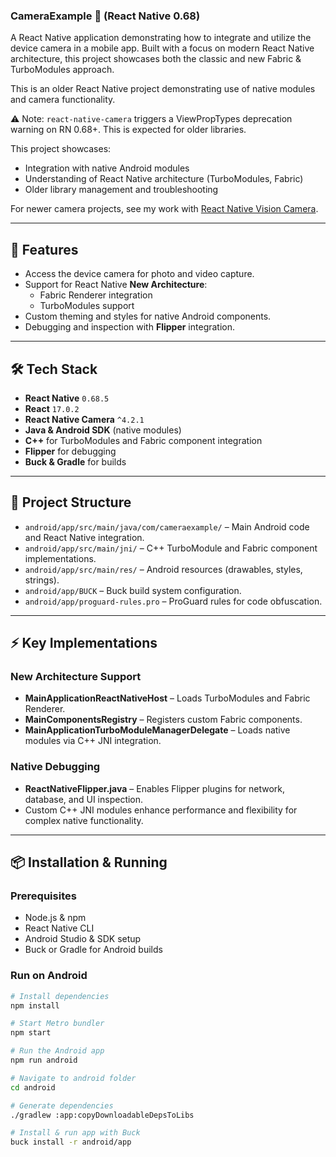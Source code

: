 ### CameraExample 📸 (React Native 0.68)

A React Native application demonstrating how to integrate and utilize the device camera in a mobile app. Built with a focus on modern React Native architecture, this project showcases both the classic and new Fabric & TurboModules approach.

This is an older React Native project demonstrating use of native modules and camera functionality.  

⚠️ Note: `react-native-camera` triggers a ViewPropTypes deprecation warning on RN 0.68+. This is expected for older libraries.  

This project showcases:
- Integration with native Android modules
- Understanding of React Native architecture (TurboModules, Fabric)
- Older library management and troubleshooting

For newer camera projects, see my work with [React Native Vision Camera](link-to-new-project).

---

## 🚀 Features

- Access the device camera for photo and video capture.
- Support for React Native **New Architecture**:
  - Fabric Renderer integration
  - TurboModules support
- Custom theming and styles for native Android components.
- Debugging and inspection with **Flipper** integration.

---

## 🛠️ Tech Stack

- **React Native** `0.68.5`
- **React** `17.0.2`
- **React Native Camera** `^4.2.1`
- **Java & Android SDK** (native modules)
- **C++** for TurboModules and Fabric component integration
- **Flipper** for debugging
- **Buck & Gradle** for builds

---

## 📁 Project Structure

- `android/app/src/main/java/com/cameraexample/` – Main Android code and React Native integration.
- `android/app/src/main/jni/` – C++ TurboModule and Fabric component implementations.
- `android/app/src/main/res/` – Android resources (drawables, styles, strings).
- `android/app/BUCK` – Buck build system configuration.
- `android/app/proguard-rules.pro` – ProGuard rules for code obfuscation.

---

## ⚡ Key Implementations

### New Architecture Support

- **MainApplicationReactNativeHost** – Loads TurboModules and Fabric Renderer.
- **MainComponentsRegistry** – Registers custom Fabric components.
- **MainApplicationTurboModuleManagerDelegate** – Loads native modules via C++ JNI integration.

### Native Debugging

- **ReactNativeFlipper.java** – Enables Flipper plugins for network, database, and UI inspection.
- Custom C++ JNI modules enhance performance and flexibility for complex native functionality.

---

## 📦 Installation & Running

### Prerequisites

- Node.js & npm
- React Native CLI
- Android Studio & SDK setup
- Buck or Gradle for Android builds

### Run on Android

```bash
# Install dependencies
npm install

# Start Metro bundler
npm start

# Run the Android app
npm run android

# Navigate to android folder
cd android

# Generate dependencies
./gradlew :app:copyDownloadableDepsToLibs

# Install & run app with Buck
buck install -r android/app

